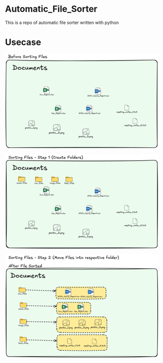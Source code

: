 # Automatic_File_Sorter
This is a repo of automatic file sorter written with python

# Usecase

![Before](https://github.com/Pearl-15/Automatic_File_Sorter/blob/main/images/before_sorting_files.png)

![Step_1](https://github.com/Pearl-15/Automatic_File_Sorter/blob/main/images/step_1.png)

![After](https://github.com/Pearl-15/Automatic_File_Sorter/blob/main/images/after_sorted_files.png)